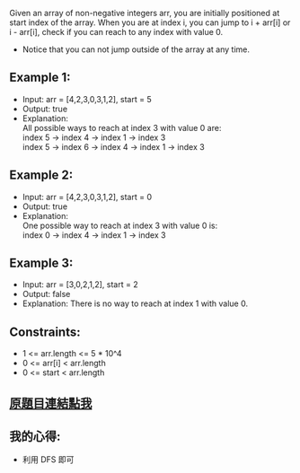 Given an array of non-negative integers arr, you are initially positioned at start index of the array. When you are at index i, you can jump to i + arr[i] or i - arr[i], check if you can reach to any index with value 0.

* Notice that you can not jump outside of the array at any time.

 

## Example 1:

* Input: arr = [4,2,3,0,3,1,2], start = 5
* Output: true
* Explanation:   
All possible ways to reach at index 3 with value 0 are:   
index 5 -> index 4 -> index 1 -> index 3   
index 5 -> index 6 -> index 4 -> index 1 -> index 3   
## Example 2:

* Input: arr = [4,2,3,0,3,1,2], start = 0
* Output: true 
* Explanation:   
One possible way to reach at index 3 with value 0 is:   
index 0 -> index 4 -> index 1 -> index 3  
## Example 3:

* Input: arr = [3,0,2,1,2], start = 2
* Output: false
* Explanation: There is no way to reach at index 1 with value 0.
 

## Constraints:

* 1 <= arr.length <= 5 * 10^4
* 0 <= arr[i] < arr.length
* 0 <= start < arr.length

## [原題目連結點我](https://leetcode.com/problems/jump-game-iii/)
	
## 我的心得:
* 利用 DFS 即可